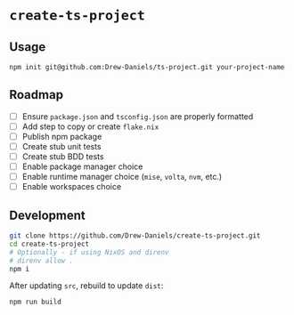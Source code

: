 # `create-ts-project`

## Usage

```bash
npm init git@github.com:Drew-Daniels/ts-project.git your-project-name
```

## Roadmap

- [ ] Ensure `package.json` and `tsconfig.json` are properly formatted
- [ ] Add step to copy or create `flake.nix`
- [ ] Publish npm package
- [ ] Create stub unit tests
- [ ] Create stub BDD tests
- [ ] Enable package manager choice
- [ ] Enable runtime manager choice (`mise`, `volta`, `nvm`, etc.)
- [ ] Enable workspaces choice

## Development

```bash
git clone https://github.com/Drew-Daniels/create-ts-project.git
cd create-ts-project
# Optionally - if using NixOS and direnv
# direnv allow .
npm i
```

After updating `src`, rebuild to update `dist`:

```bash
npm run build
```
